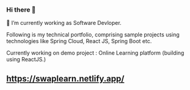 ### Hi there 👋

 🔭 I’m currently working as Software Devloper.
 
 Following is my technical portfolio, comprising sample projects using 
 technologies like Spring Cloud, React JS, Spring Boot etc.

Currently working on demo project : Online Learning platform (building using ReactJS.)

## https://swaplearn.netlify.app/






